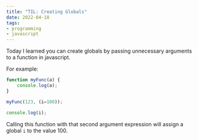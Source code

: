 ```yaml
---
title: "TIL: Creating Globals"
date: 2022-04-18
tags:
- programming
- javascript
---
```


Today I learned you can create globals by passing unnecessary arguments
to a function in javascript.

For example:

```javascript
function myFunc(a) {
    console.log(a);
}

myFunc(123, (i=100));

console.log(i);
```

Calling this function with that second argument expression will assign
a global `i` to the value 100.
